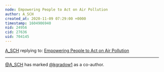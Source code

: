 ```yaml
---
node: Empowering People to Act on Air Pollution
author: A_SCH
created_at: 2020-11-09 07:29:00 +0000
timestamp: 1604906940
nid: 24956
cid: 27636
uid: 704145
---
```




[A_SCH](../profile/A_SCH) replying to: [Empowering People to Act on Air Pollution](../notes/A_SCH/11-08-2020/empowering-people-to-act-on-air-pollution-draft)

----
 [@A_SCH](/profile/A_SCH) has marked [@kgradow1](/profile/kgradow1) as a co-author. 